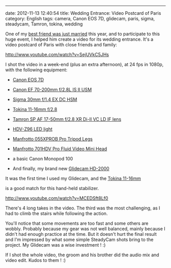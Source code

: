 ---
date: 2012-11-13 12:40:54
title: Wedding Entrance: Video Postcard of Paris
category: English
tags: camera, Canon EOS 7D, glidecam, paris, sigma, steadycam, Tamron, tokina, wedding

One of my [best friend was just married](http://www.melaniethomas2012.com) this year, and to participate to this huge event, I helped him create a video for its wedding entrance. It's a video postcard of Paris with close friends and family:

http://www.youtube.com/watch?v=SejUVkC5JHs

I shot the video in a week-end (plus an extra afternoon), at 24 fps in 1080p, with the following equipment:

  * [Canon EOS 7D](http://amzn.com/B002NEGTTW/?tag=kevideld-20)



  * [Canon EF 70-200mm f/2.8L IS II USM](http://amzn.com/B0033PRWSW/?tag=kevideld-20)



  * [Sigma 30mm f/1.4 EX DC HSM](http://amzn.com/B0007U0GZM/?tag=kevideld-20)



  * [Tokina 11-16mm f/2.8](http://amzn.com/B0014Z3XMC/?tag=kevideld-20)



  * [Tamron SP AF 17-50mm f/2.8 XR Di-II VC LD IF lens](http://amzn.com/B002LVUIXA/?tag=kevideld-20)



  * [HDV-Z96 LED light](http://amzn.com/B003UCGDSS/?tag=kevideld-20)



  * [Manfrotto 055XPROB Pro Tripod Legs](http://amzn.com/B000UMX7FI/?tag=kevideld-20)



  * [Manfrotto 701HDV Pro Fluid Video Mini Head](http://amzn.com/B001AT314M/?tag=kevideld-20)



  * a basic Canon Monopod 100

  * And finally, my brand new [Glidecam HD-2000](http://amzn.com/B0020LB0MO/?tag=kevideld-20)



It was the first time I used my Glidecam, and the [Tokina 11-16mm](http://amzn.com/B0014Z3XMC/?tag=kevideld-20)

 is a good match for this hand-held stabilizer.

http://www.youtube.com/watch?v=MCEDSft8Lf0

There's 4 long takes in the video. The third was the most challenging, as I had to climb the stairs while following the action.

You'll notice that some movements are too fast and some others are wobbly. Probably because my gear was not well balanced, mainly because I didn't had enough practice at the time. But it doesn't hurt the final result and I'm impressed by what some simple SteadyCam shots bring to the project. My Glidecam was a wise investment ! :)

If I shot the whole video, the groom and his brother did the audio mix and video edit. Kudos to them ! :)
